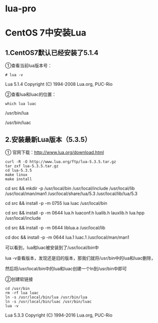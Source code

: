 # lua-pro
# CentOS 7中安装Lua
## 1.CentOS7默认已经安装了5.1.4
①查看当前lua版本号：
 ```
# lua -v
```
Lua 5.1.4  Copyright (C) 1994-2008 Lua.org, PUC-Rio

②查看lua和luac的位置：
```
which lua luac
```
/usr/bin/lua

/usr/bin/luac

## 2.安装最新Lua版本（5.3.5）
① 官网下载：http://www.lua.org/download.html
```
curl -R -O http://www.lua.org/ftp/lua-5.3.5.tar.gz
tar zxf lua-5.3.5.tar.gz
cd lua-5.3.5
make linux
make install
```
cd src && mkdir -p /usr/local/bin /usr/local/include /usr/local/lib /usr/local/man/man1 /usr/local/share/lua/5.3 /usr/local/lib/lua/5.3

cd src && install -p -m 0755 lua luac /usr/local/bin

cd src && install -p -m 0644 lua.h luaconf.h lualib.h lauxlib.h lua.hpp /usr/local/include

cd src && install -p -m 0644 liblua.a /usr/local/lib

cd doc && install -p -m 0644 lua.1 luac.1 /usr/local/man/man1


可以看到，lua和luac被安装到了/usr/local/bin中

lua -v查看版本，发现还是旧的版本，那我们就将/usr/bin中的lua和luac删除，

然后将/usr/local/bin中的lua和luac创建一个ln到/usr/bin中即可

②创建软链接
```
cd /usr/bin
rm -rf lua luac
ln -s /usr/local/bin/lua /usr/bin/lua
ln -s /usr/local/bin/luac /usr/bin/luac
lua -v
```
Lua 5.3.3  Copyright (C) 1994-2016 Lua.org, PUC-Rio
